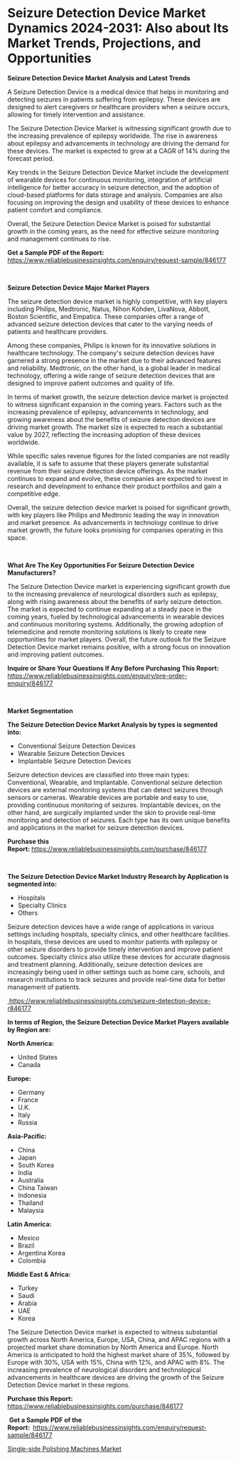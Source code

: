 <p><h1>Seizure Detection Device Market Dynamics 2024-2031: Also about Its Market Trends, Projections, and Opportunities</h1></p><p><strong>Seizure Detection Device Market Analysis and Latest Trends</strong></p>
<p><p>A Seizure Detection Device is a medical device that helps in monitoring and detecting seizures in patients suffering from epilepsy. These devices are designed to alert caregivers or healthcare providers when a seizure occurs, allowing for timely intervention and assistance.</p><p>The Seizure Detection Device Market is witnessing significant growth due to the increasing prevalence of epilepsy worldwide. The rise in awareness about epilepsy and advancements in technology are driving the demand for these devices. The market is expected to grow at a CAGR of 14% during the forecast period.</p><p>Key trends in the Seizure Detection Device Market include the development of wearable devices for continuous monitoring, integration of artificial intelligence for better accuracy in seizure detection, and the adoption of cloud-based platforms for data storage and analysis. Companies are also focusing on improving the design and usability of these devices to enhance patient comfort and compliance.</p><p>Overall, the Seizure Detection Device Market is poised for substantial growth in the coming years, as the need for effective seizure monitoring and management continues to rise.</p></p>
<p><strong>Get a Sample PDF of the Report:&nbsp;</strong> <a href="https://www.reliablebusinessinsights.com/enquiry/request-sample/846177">https://www.reliablebusinessinsights.com/enquiry/request-sample/846177</a></p>
<p>&nbsp;</p>
<p><strong>Seizure Detection Device Major Market Players</strong></p>
<p><p>The seizure detection device market is highly competitive, with key players including Philips, Medtronic, Natus, Nihon Kohden, LivaNova, Abbott, Boston Scientific, and Empatica. These companies offer a range of advanced seizure detection devices that cater to the varying needs of patients and healthcare providers.</p><p>Among these companies, Philips is known for its innovative solutions in healthcare technology. The company's seizure detection devices have garnered a strong presence in the market due to their advanced features and reliability. Medtronic, on the other hand, is a global leader in medical technology, offering a wide range of seizure detection devices that are designed to improve patient outcomes and quality of life.</p><p>In terms of market growth, the seizure detection device market is projected to witness significant expansion in the coming years. Factors such as the increasing prevalence of epilepsy, advancements in technology, and growing awareness about the benefits of seizure detection devices are driving market growth. The market size is expected to reach a substantial value by 2027, reflecting the increasing adoption of these devices worldwide.</p><p>While specific sales revenue figures for the listed companies are not readily available, it is safe to assume that these players generate substantial revenue from their seizure detection device offerings. As the market continues to expand and evolve, these companies are expected to invest in research and development to enhance their product portfolios and gain a competitive edge.</p><p>Overall, the seizure detection device market is poised for significant growth, with key players like Philips and Medtronic leading the way in innovation and market presence. As advancements in technology continue to drive market growth, the future looks promising for companies operating in this space.</p></p>
<p>&nbsp;</p>
<p><strong>What Are The Key Opportunities For Seizure Detection Device Manufacturers?</strong></p>
<p><p>The Seizure Detection Device market is experiencing significant growth due to the increasing prevalence of neurological disorders such as epilepsy, along with rising awareness about the benefits of early seizure detection. The market is expected to continue expanding at a steady pace in the coming years, fueled by technological advancements in wearable devices and continuous monitoring systems. Additionally, the growing adoption of telemedicine and remote monitoring solutions is likely to create new opportunities for market players. Overall, the future outlook for the Seizure Detection Device market remains positive, with a strong focus on innovation and improving patient outcomes.</p></p>
<p><strong>Inquire or Share Your Questions If Any Before Purchasing This Report:</strong> <a href="https://www.reliablebusinessinsights.com/enquiry/pre-order-enquiry/846177">https://www.reliablebusinessinsights.com/enquiry/pre-order-enquiry/846177</a></p>
<p>&nbsp;</p>
<p><strong>Market Segmentation</strong></p>
<p><strong>The Seizure Detection Device Market Analysis by types is segmented into:</strong></p>
<p><ul><li>Conventional Seizure Detection Devices</li><li>Wearable Seizure Detection Devices</li><li>Implantable Seizure Detection Devices</li></ul></p>
<p><p>Seizure detection devices are classified into three main types: Conventional, Wearable, and Implantable. Conventional seizure detection devices are external monitoring systems that can detect seizures through sensors or cameras. Wearable devices are portable and easy to use, providing continuous monitoring of seizures. Implantable devices, on the other hand, are surgically implanted under the skin to provide real-time monitoring and detection of seizures. Each type has its own unique benefits and applications in the market for seizure detection devices.</p></p>
<p><strong>Purchase this Report:&nbsp;</strong><a href="https://www.reliablebusinessinsights.com/purchase/846177">https://www.reliablebusinessinsights.com/purchase/846177</a></p>
<p>&nbsp;</p>
<p><strong>The Seizure Detection Device Market Industry Research by Application is segmented into:</strong></p>
<p><ul><li>Hospitals</li><li>Specialty Clinics</li><li>Others</li></ul></p>
<p><p>Seizure detection devices have a wide range of applications in various settings including hospitals, specialty clinics, and other healthcare facilities. In hospitals, these devices are used to monitor patients with epilepsy or other seizure disorders to provide timely intervention and improve patient outcomes. Specialty clinics also utilize these devices for accurate diagnosis and treatment planning. Additionally, seizure detection devices are increasingly being used in other settings such as home care, schools, and research institutions to track seizures and provide real-time data for better management of patients.</p></p>
<p><a href="https://www.reliablebusinessinsights.com/seizure-detection-device-r846177">&nbsp;https://www.reliablebusinessinsights.com/seizure-detection-device-r846177</a></p>
<p><strong>In terms of Region, the Seizure Detection Device Market Players available by Region are:</strong></p>
<p>
    <p> <strong> North America: </strong>
        <ul>
            <li>United States</li>
            <li>Canada</li>
        </ul>
        </p> 
    <p> <strong> Europe: </strong>
        <ul>
            <li>Germany</li>
            <li>France</li>
            <li>U.K.</li>
            <li>Italy</li>
            <li>Russia</li>
        </ul>
        </p> 
    <p> <strong> Asia-Pacific: </strong>
        <ul>
            <li>China</li>
            <li>Japan</li>
            <li>South Korea</li>
            <li>India</li>
            <li>Australia</li>
            <li>China Taiwan</li>
            <li>Indonesia</li>
            <li>Thailand</li>
            <li>Malaysia</li>
        </ul>
        </p> 
    <p> <strong> Latin America: </strong>
        <ul>
            <li>Mexico</li>
            <li>Brazil</li>
            <li>Argentina Korea</li>
            <li>Colombia</li>
        </ul>
        </p> 
    <p> <strong> Middle East & Africa: </strong>
        <ul>
            <li>Turkey</li>
            <li>Saudi</li>
            <li>Arabia</li>
            <li>UAE</li>
            <li>Korea</li>
        </ul>
    </p>
    </p>
<p><p>The Seizure Detection Device market is expected to witness substantial growth across North America, Europe, USA, China, and APAC regions with a projected market share domination by North America and Europe. North America is anticipated to hold the highest market share of 35%, followed by Europe with 30%, USA with 15%, China with 12%, and APAC with 8%. The increasing prevalence of neurological disorders and technological advancements in healthcare devices are driving the growth of the Seizure Detection Device market in these regions.</p></p>
<p><strong>Purchase this Report: </strong><a href="https://www.reliablebusinessinsights.com/purchase/846177">https://www.reliablebusinessinsights.com/purchase/846177</a></p>
<p>&nbsp;<strong>Get a Sample PDF of the Report:&nbsp;&nbsp;</strong><a href="https://www.reliablebusinessinsights.com/enquiry/request-sample/846177">https://www.reliablebusinessinsights.com/enquiry/request-sample/846177</a></p>
<p><strong></strong></p>
<p><p><a href="https://github.com/AKSHATREPORTPRIME/Market-Research-Report-List-5/blob/main/single-side-polishing-machines-market.md">Single-side Polishing Machines Market</a></p></p>